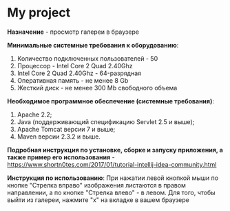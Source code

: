 # My project
**Назначение** - просмотр галереи в браузере

**Минимальные системные требования к оборудованию**:
1. Количество подключенных пользователей - 50
2. Процессор - Intel Core 2 Quad 2.40Ghz
3. Intel Core 2 Quad 2.40Ghz - 64-разрядная
4. Оперативная память - не менее 8 Gb   
5. Жесткий диск - не менее 300 Mb свободного объема

**Необходимое программное обеспечение (системные требования)**:
1. Apache 2.2;
2. Java (поддерживающий спецификацию Servlet 2.5 и вышe);
3. Apache Tomcat версии 7 и выше;
4. Maven версии 2.3.2 и выше.

**Подробная инструкция по установке, сборке и запуску приложения, а также пример его использования** - https://www.shortn0tes.com/2017/01/tutorial-intellij-idea-community.html

**Инструкция по использованию**:
При нажатии левой кнопкой мыши по кнопке "Стрелка вправо" изображения листаются в правом направлении, а по кнопке "Стрелка влево" - в левом. Для того, чтобы выйти из галереи, нажмите "х" на вкладке в вашем браузере


